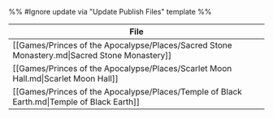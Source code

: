 %% #Ignore update via "Update Publish Files" template %% 

| File                                                                                         |
| -------------------------------------------------------------------------------------------- |
| [[Games/Princes of the Apocalypse/Places/Sacred Stone Monastery.md\|Sacred Stone Monastery]] |
| [[Games/Princes of the Apocalypse/Places/Scarlet Moon Hall.md\|Scarlet Moon Hall]]           |
| [[Games/Princes of the Apocalypse/Places/Temple of Black Earth.md\|Temple of Black Earth]]   |
